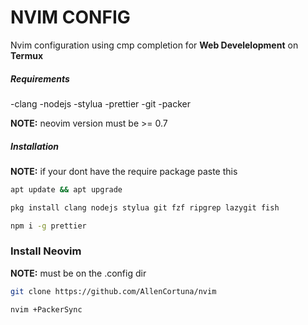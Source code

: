 # NVIM CONFIG
Nvim configuration using cmp completion for **Web Develelopment** on **Termux**

##### Requirements
-clang
-nodejs
-stylua
-prettier
-git
-packer

**NOTE:** neovim version must be >= 0.7 

##### Installation
**NOTE:** if your dont have the require package paste this
```sh
apt update && apt upgrade
```
```sh 
pkg install clang nodejs stylua git fzf ripgrep lazygit fish 
```
```sh 
npm i -g prettier
```

### Install Neovim
**NOTE:** must be on the .config dir
```sh 
git clone https://github.com/AllenCortuna/nvim
```
```sh 
nvim +PackerSync
```


